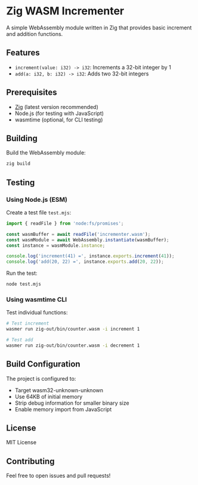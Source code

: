 # Zig WASM Incrementer

A simple WebAssembly module written in Zig that provides basic increment and addition functions.

## Features

- `increment(value: i32) -> i32`: Increments a 32-bit integer by 1
- `add(a: i32, b: i32) -> i32`: Adds two 32-bit integers

## Prerequisites

- [Zig](https://ziglang.org/download/) (latest version recommended)
- Node.js (for testing with JavaScript)
- wasmtime (optional, for CLI testing)

## Building

Build the WebAssembly module:

```bash
zig build
```

## Testing

### Using Node.js (ESM)

Create a test file `test.mjs`:

```javascript
import { readFile } from 'node:fs/promises';

const wasmBuffer = await readFile('incrementer.wasm');
const wasmModule = await WebAssembly.instantiate(wasmBuffer);
const instance = wasmModule.instance;

console.log('increment(41) =', instance.exports.increment(41));
console.log('add(20, 22) =', instance.exports.add(20, 22));
```

Run the test:
```bash
node test.mjs
```

### Using wasmtime CLI

Test individual functions:
```bash
# Test increment
wasmer run zig-out/bin/counter.wasm -i increment 1

# Test add
wasmer run zig-out/bin/counter.wasm -i decrement 1
```

## Build Configuration

The project is configured to:
- Target wasm32-unknown-unknown
- Use 64KB of initial memory
- Strip debug information for smaller binary size
- Enable memory import from JavaScript

## License

MIT License

## Contributing

Feel free to open issues and pull requests! 